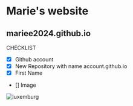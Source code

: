 # Marie's website
## mariee2024.github.io
CHECKLIST
- [x] Github account
- [x] New Repository with name account.github.io
- [x] First Name
- [] Image

![luxemburg](https://img.freepik.com/premium-vector/outline-map-luxembourg-country-vector-illustration_628809-758.jpg)

